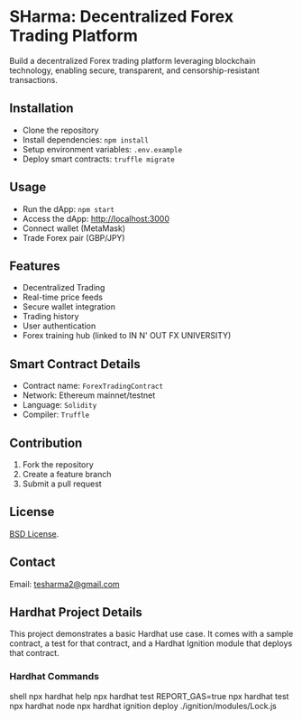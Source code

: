 # SHarma: Decentralized Forex Trading Platform

Build a decentralized Forex trading platform leveraging blockchain technology, enabling secure, transparent, and censorship-resistant transactions.

## Installation

- Clone the repository
- Install dependencies: `npm install`
- Setup environment variables: `.env.example`
- Deploy smart contracts: `truffle migrate`

## Usage

- Run the dApp: `npm start`
- Access the dApp: [http://localhost:3000](http://localhost:3000)
- Connect wallet (MetaMask)
- Trade Forex pair (GBP/JPY)

## Features

- Decentralized Trading
- Real-time price feeds
- Secure wallet integration
- Trading history
- User authentication
- Forex training hub (linked to IN N' OUT FX UNIVERSITY)

## Smart Contract Details

- Contract name: `ForexTradingContract`
- Network: Ethereum mainnet/testnet
- Language: `Solidity`
- Compiler: `Truffle`

## Contribution

1. Fork the repository
2. Create a feature branch
3. Submit a pull request

## License

[BSD License](LICENSE).

## Contact

Email: [tesharma2@gmail.com](mailto:tesharma2@gmail.com)

## Hardhat Project Details

This project demonstrates a basic Hardhat use case. It comes with a sample contract, a test for that contract, and a Hardhat Ignition module that deploys that contract.

### Hardhat Commands

shell
npx hardhat help
npx hardhat test REPORT_GAS=true
npx hardhat test
npx hardhat node
npx hardhat ignition deploy ./ignition/modules/Lock.js